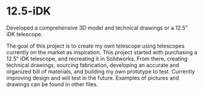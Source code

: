 # 12.5-iDK
Developed a comprehensive 3D model and technical drawings or a 12.5" iDK telescope.

The goal of this project is to create my own telescope using telescopes currently on the market as inspiration. This project started with purchasing a 12.5" iDK telescope, and recreating it in Solidworks. From there, creating technical drawings, sourcing fabrication, developing an accurate and organized bill of materials, and building my own prototype to test. Currently improving design and will test in the future. Examples of pictures and drawings can be found in other files.
